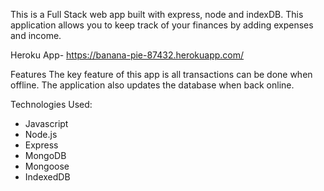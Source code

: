 This is a Full Stack web app built with express, node and indexDB. This application allows you to keep track of your finances by adding expenses and income.

Heroku App- https://banana-pie-87432.herokuapp.com/

Features
The key feature of this app is all transactions can be done when offline. The application also updates the database when back online.

Technologies Used:
* Javascript
* Node.js
* Express
* MongoDB
* Mongoose
* IndexedDB


